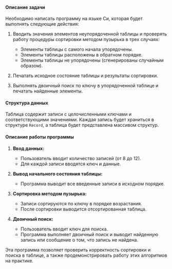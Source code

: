 #### Описание задачи

Необходимо написать программу на языке Си, которая будет выполнять следующие действия:

1. Вводить значения элементов неупорядоченной таблицы и проверять работу процедуры сортировки методом пузырька в трех случаях:
   - Элементы таблицы с самого начала упорядочены.
   - Элементы таблицы расположены в обратном порядке.
   - Элементы таблицы не упорядочены (сгенерированы случайным образом).

2. Печатать исходное состояние таблицы и результаты сортировки.

3. Выполнять двоичный поиск по ключу в упорядоченной таблице и печатать найденные элементы.

#### Структура данных

Таблица содержит записи с целочисленными ключами и соответствующими значениями. Каждая запись будет храниться в структуре `Record`, а таблица будет представлена массивом структур.

#### Описание работы программы

1. **Ввод данных:**
   - Пользователь вводит количество записей (от 8 до 12).
   - Для каждой записи вводятся ключ и данные.

2. **Вывод начального состояния таблицы:**
   - Программа выводит все введенные записи в исходном порядке.

3. **Сортировка методом пузырька:**
   - Записи сортируются по ключу в порядке возрастания.
   - После сортировки выводится отсортированная таблица.

4. **Двоичный поиск:**
   - Пользователь вводит ключ для поиска.
   - Программа выполняет двоичный поиск и выводит найденную запись или сообщение о том, что запись не найдена.

Эта программа позволяет проверить корректность сортировки и поиска в таблице, а также продемонстрировать работу этих алгоритмов на практике.
